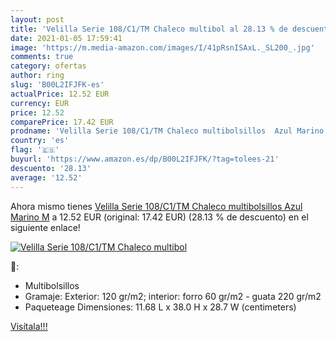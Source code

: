 ```yaml
---
layout: post
title: 'Velilla Serie 108/C1/TM Chaleco multibol al 28.13 % de descuento'
date: 2021-01-05 17:59:41
image: 'https://m.media-amazon.com/images/I/41pRsnISAxL._SL200_.jpg'
comments: true
category: ofertas
author: ring
slug: 'B00L2IFJFK-es'
actualPrice: 12.52 EUR
currency: EUR
price: 12.52
comparePrice: 17.42 EUR
prodname: 'Velilla Serie 108/C1/TM Chaleco multibolsillos  Azul Marino  M'
country: 'es'
flag: '🇪🇸'
buyurl: 'https://www.amazon.es/dp/B00L2IFJFK/?tag=tolees-21'
descuento: '28.13'
average: '12.52'
---
```


Ahora mismo tienes [Velilla Serie 108/C1/TM Chaleco multibolsillos  Azul Marino  M](https://www.amazon.es/dp/B00L2IFJFK/?tag=tolees-21) a 12.52 EUR (original: 17.42 EUR) (28.13 %  de descuento) en el siguiente enlace!

[![Velilla Serie 108/C1/TM Chaleco multibol](https://m.media-amazon.com/images/I/41pRsnISAxL._SL200_.jpg)](https://www.amazon.es/dp/B00L2IFJFK/?tag=tolees-21)

🔎:

- Multibolsillos
- Gramaje: Exterior: 120 gr/m2; interior: forro 60 gr/m2 - guata 220 gr/m2
- Paqueteage Dimensiones: 11.68 L x 38.0 H x 28.7 W (centimeters)

[Visítala!!!](https://www.amazon.es/dp/B00L2IFJFK/?tag=tolees-21)
